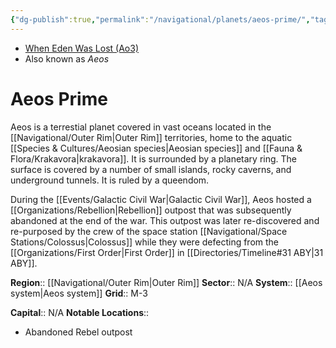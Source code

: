 ```yaml
---
{"dg-publish":true,"permalink":"/navigational/planets/aeos-prime/","tags":["map","retraining","planet","outerrim","aeos"]}
---
```


- [When Eden Was Lost (Ao3)](https://archiveofourown.org/works/19334440/chapters/45992584)
- Also known as *Aeos*
# Aeos Prime

Aeos is a terrestial planet covered in vast oceans located in the [[Navigational/Outer Rim\|Outer Rim]] territories, home to the aquatic [[Species & Cultures/Aeosian species\|Aeosian species]] and [[Fauna & Flora/Krakavora\|krakavora]]. It is surrounded by a planetary ring. The surface is covered by a number of small islands, rocky caverns, and underground tunnels. It is ruled by a queendom. 

During the [[Events/Galactic Civil War\|Galactic Civil War]], Aeos hosted a [[Organizations/Rebellion\|Rebellion]] outpost that was subsequently abandoned at the end of the war. This outpost was later re-discovered and re-purposed by the crew of the space station [[Navigational/Space Stations/Colossus\|Colossus]] while they were defecting from the [[Organizations/First Order\|First Order]] in [[Directories/Timeline#31 ABY\|31 ABY]].

**Region**::  [[Navigational/Outer Rim\|Outer Rim]]
**Sector**::  N/A
**System**::  [[Aeos system\|Aeos system]]
**Grid**::  M-3

**Capital**::  N/A
**Notable Locations**::
- Abandoned Rebel outpost